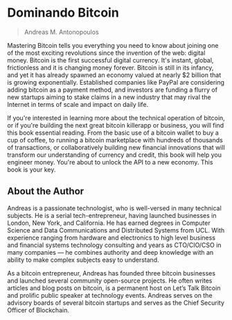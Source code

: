 # Dominando Bitcoin
>  Andreas M. Antonopoulos

Mastering Bitcoin tells you everything you need to know about joining one of the most exciting revolutions since the invention of the web: digital money. Bitcoin is the first successful digital currency. It's instant, global, frictionless and it is changing money forever. Bitcoin is still in its infancy, and yet it has already spawned an economy valued at nearly $2 billion that is growing exponentially. Established companies like PayPal are considering adding bitcoin as a payment method, and investors are funding a flurry of new startups aiming to stake claims in a new industry that may rival the Internet in terms of scale and impact on daily life.

If you're interested in learning more about the technical operation of bitcoin, or if you're building the next great bitcoin killer­app or business, you will find this book essential reading. From the basic use of a bitcoin wallet to buy a cup of coffee, to running a bitcoin marketplace with hundreds of thousands of transactions, or collaboratively building new financial innovations that will transform our understanding of currency and credit, this book will help you engineer money. You're about to unlock the API to a new economy. This book is your key.

## About the Author
Andreas is a passionate technologist, who is well-versed in many technical subjects. He is a serial tech-entrepreneur, having launched businesses in London, New York, and California. He has earned degrees in Computer Science and Data Communications and Distributed Systems from UCL. With experience ranging from hardware and electronics to high level business and financial systems technology consulting and years as CTO/CIO/CSO in many companies — he combines authority and deep knowledge with an ability to make complex subjects easy to understand.

As a bitcoin entrepreneur, Andreas has founded three bitcoin businesses and launched several community open-source projects. He often writes articles and blog posts on bitcoin, is a permanent host on Let’s Talk Bitcoin and prolific public speaker at technology events. Andreas serves on the advisory boards of several bitcoin startups and serves as the Chief Security Officer of Blockchain.
